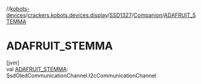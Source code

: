 //[kobots-devices](../../../../index.md)/[crackers.kobots.devices.display](../../index.md)/[SSD1327](../index.md)/[Companion](index.md)/[ADAFRUIT_STEMMA](-a-d-a-f-r-u-i-t_-s-t-e-m-m-a.md)

# ADAFRUIT_STEMMA

[jvm]\
val [ADAFRUIT_STEMMA](-a-d-a-f-r-u-i-t_-s-t-e-m-m-a.md): SsdOledCommunicationChannel.I2cCommunicationChannel
